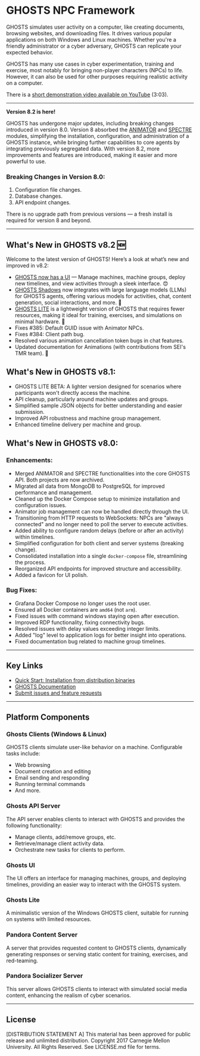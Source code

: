 # GHOSTS NPC Framework

GHOSTS simulates user activity on a computer, like creating documents, browsing websites, and downloading files. It drives various popular applications on both Windows and Linux machines. Whether you're a friendly administrator or a cyber adversary, GHOSTS can replicate your expected behavior.

GHOSTS has many use cases in cyber experimentation, training and exercise, most notably for bringing non-player characters (NPCs) to life. However, it can also be used for other purposes requiring realistic activity on a computer.

There is a [short demonstration video available on YouTube](https://www.youtube.com/watch?v=EkwK-cqwjjA) (3:03).

---

**Version 8.2 is here!** 

GHOSTS has undergone major updates, including breaking changes introduced in version 8.0. Version 8 absorbed the [ANIMATOR](https://github.com/cmu-sei/GHOSTS-ANIMATOR) and [SPECTRE](https://github.com/cmu-sei/GHOSTS-SPECTRE) modules, simplifying the installation, configuration, and administration of a GHOSTS instance, while bringing further capabilities to core agents by integrating previously segregated data. With version 8.2, more improvements and features are introduced, making it easier and more powerful to use.

### Breaking Changes in Version 8.0:
1. Configuration file changes.
2. Database changes.
3. API endpoint changes.

There is no upgrade path from previous versions — a fresh install is required for version 8 and beyond.

---

## What's New in GHOSTS v8.2 🆕
Welcome to the latest version of GHOSTS! Here’s a look at what’s new and improved in v8.2:

- [GHOSTS now has a UI](core/ui.md) — Manage machines, machine groups, deploy new timelines, and view activities through a sleek interface. 😍
- [GHOSTS Shadows](shadows/index.md) now integrates with large language models (LLMs) for GHOSTS agents, offering various models for activities, chat, content generation, social interactions, and more. 👻
- [GHOSTS LITE](core/lite.md) is a lightweight version of GHOSTS that requires fewer resources, making it ideal for training, exercises, and simulations on minimal hardware. 👀
- Fixes #385: Default GUID issue with Animator NPCs.
- Fixes #384: Client path bug.
- Resolved various animation cancellation token bugs in chat features.
- Updated documentation for Animations (with contributions from SEI's TMR team). 🤙

## What's New in GHOSTS v8.1:
- GHOSTS LITE BETA: A lighter version designed for scenarios where participants won't directly access the machine.
- API cleanup, particularly around machine updates and groups.
- Simplified sample JSON objects for better understanding and easier submission.
- Improved API robustness and machine group management.
- Enhanced timeline delivery per machine and group.

## What's New in GHOSTS v8.0:
### Enhancements:
- Merged ANIMATOR and SPECTRE functionalities into the core GHOSTS API. Both projects are now archived.
- Migrated all data from MongoDB to PostgreSQL for improved performance and management.
- Cleaned up the Docker Compose setup to minimize installation and configuration issues.
- Animator job management can now be handled directly through the UI.
- Transitioning from HTTP requests to WebSockets: NPCs are "always connected" and no longer need to poll the server to execute activities.
- Added ability to configure random delays (before or after an activity) within timelines.
- Simplified configuration for both client and server systems (breaking change).
- Consolidated installation into a single `docker-compose` file, streamlining the process.
- Reorganized API endpoints for improved structure and accessibility.
- Added a favicon for UI polish.

### Bug Fixes:
- Grafana Docker Compose no longer uses the root user.
- Ensured all Docker containers are `amd64` (not `arm`).
- Fixed issues with command windows staying open after execution.
- Improved RDP functionality, fixing connectivity bugs.
- Resolved issues with delay values exceeding integer limits.
- Added "log" level to application logs for better insight into operations.
- Fixed documentation bug related to machine group timelines.

---

## Key Links

- [Quick Start: Installation from distribution binaries](https://cmu-sei.github.io/GHOSTS/quickstart/)
- [GHOSTS Documentation](https://cmu-sei.github.io/GHOSTS/)
- [Submit issues and feature requests](https://github.com/cmu-sei/GHOSTS/issues)

---

## Platform Components

### Ghosts Clients (Windows & Linux)
GHOSTS clients simulate user-like behavior on a machine. Configurable tasks include:
- Web browsing
- Document creation and editing
- Email sending and responding
- Running terminal commands
- And more.

### Ghosts API Server
The API server enables clients to interact with GHOSTS and provides the following functionality:
- Manage clients, add/remove groups, etc.
- Retrieve/manage client activity data.
- Orchestrate new tasks for clients to perform.

### Ghosts UI
The UI offers an interface for managing machines, groups, and deploying timelines, providing an easier way to interact with the GHOSTS system.

### Ghosts Lite
A minimalistic version of the Windows GHOSTS client, suitable for running on systems with limited resources.

### Pandora Content Server
A server that provides requested content to GHOSTS clients, dynamically generating responses or serving static content for training, exercises, and red-teaming.

### Pandora Socializer Server
This server allows GHOSTS clients to interact with simulated social media content, enhancing the realism of cyber scenarios.

---

## License
[DISTRIBUTION STATEMENT A] This material has been approved for public release and unlimited distribution.
Copyright 2017 Carnegie Mellon University. All Rights Reserved. See LICENSE.md file for terms.
